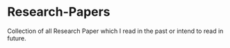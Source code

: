 # Research-Papers
Collection of all Research Paper which I read in the past or intend to read in future.
